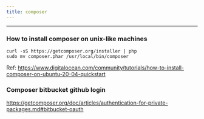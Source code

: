 ```yaml
---
title: composer
---
```


----
### How to install composer on unix-like machines

```shell
curl -sS https://getcomposer.org/installer | php
sudo mv composer.phar /usr/local/bin/composer
```

Ref: https://www.digitalocean.com/community/tutorials/how-to-install-composer-on-ubuntu-20-04-quickstart


### Composer bitbucket github login 

https://getcomposer.org/doc/articles/authentication-for-private-packages.md#bitbucket-oauth



